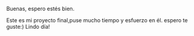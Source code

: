 Buenas, espero estés bien.

Este es mi proyecto final,puse mucho tiempo y esfuerzo en él. espero te guste:)
Lindo día!
